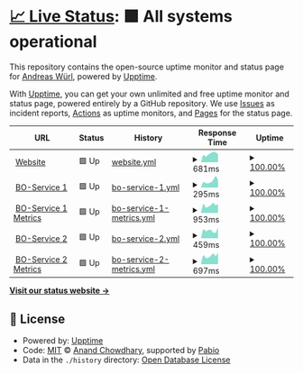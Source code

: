 # [📈 Live Status](https://wuan.github.io/bo-upptime/): <!--live status--> **🟩 All systems operational**

This repository contains the open-source uptime monitor and status page for [Andreas Würl](https://wuerl.net), powered by [Upptime](https://github.com/upptime/upptime).

With [Upptime](https://upptime.js.org), you can get your own unlimited and free uptime monitor and status page, powered entirely by a GitHub repository. We use [Issues](https://github.com/wuan/upptime/issues) as incident reports, [Actions](https://github.com/wuan/upptime/actions) as uptime monitors, and [Pages](https://wuan.github.io/bo-upptime/) for the status page.

<!--start: status pages-->
<!-- This summary is generated by Upptime (https://github.com/upptime/upptime) -->
<!-- Do not edit this manually, your changes will be overwritten -->
<!-- prettier-ignore -->
| URL | Status | History | Response Time | Uptime |
| --- | ------ | ------- | ------------- | ------ |
| <img alt="" src="https://icons.duckduckgo.com/ip3/blitzortung.tryb.de.ico" height="13"> [Website](https://blitzortung.tryb.de) | 🟩 Up | [website.yml](https://github.com/wuan/bo-upptime/commits/HEAD/history/website.yml) | <details><summary><img alt="Response time graph" src="./graphs/website/response-time-week.png" height="20"> 681ms</summary><br><a href="https://wuan.github.io/bo-upptime/history/website"><img alt="Response time 643" src="https://img.shields.io/endpoint?url=https%3A%2F%2Fraw.githubusercontent.com%2Fwuan%2Fbo-upptime%2FHEAD%2Fapi%2Fwebsite%2Fresponse-time.json"></a><br><a href="https://wuan.github.io/bo-upptime/history/website"><img alt="24-hour response time 792" src="https://img.shields.io/endpoint?url=https%3A%2F%2Fraw.githubusercontent.com%2Fwuan%2Fbo-upptime%2FHEAD%2Fapi%2Fwebsite%2Fresponse-time-day.json"></a><br><a href="https://wuan.github.io/bo-upptime/history/website"><img alt="7-day response time 681" src="https://img.shields.io/endpoint?url=https%3A%2F%2Fraw.githubusercontent.com%2Fwuan%2Fbo-upptime%2FHEAD%2Fapi%2Fwebsite%2Fresponse-time-week.json"></a><br><a href="https://wuan.github.io/bo-upptime/history/website"><img alt="30-day response time 653" src="https://img.shields.io/endpoint?url=https%3A%2F%2Fraw.githubusercontent.com%2Fwuan%2Fbo-upptime%2FHEAD%2Fapi%2Fwebsite%2Fresponse-time-month.json"></a><br><a href="https://wuan.github.io/bo-upptime/history/website"><img alt="1-year response time 643" src="https://img.shields.io/endpoint?url=https%3A%2F%2Fraw.githubusercontent.com%2Fwuan%2Fbo-upptime%2FHEAD%2Fapi%2Fwebsite%2Fresponse-time-year.json"></a></details> | <details><summary><a href="https://wuan.github.io/bo-upptime/history/website">100.00%</a></summary><a href="https://wuan.github.io/bo-upptime/history/website"><img alt="All-time uptime 100.00%" src="https://img.shields.io/endpoint?url=https%3A%2F%2Fraw.githubusercontent.com%2Fwuan%2Fbo-upptime%2FHEAD%2Fapi%2Fwebsite%2Fuptime.json"></a><br><a href="https://wuan.github.io/bo-upptime/history/website"><img alt="24-hour uptime 100.00%" src="https://img.shields.io/endpoint?url=https%3A%2F%2Fraw.githubusercontent.com%2Fwuan%2Fbo-upptime%2FHEAD%2Fapi%2Fwebsite%2Fuptime-day.json"></a><br><a href="https://wuan.github.io/bo-upptime/history/website"><img alt="7-day uptime 100.00%" src="https://img.shields.io/endpoint?url=https%3A%2F%2Fraw.githubusercontent.com%2Fwuan%2Fbo-upptime%2FHEAD%2Fapi%2Fwebsite%2Fuptime-week.json"></a><br><a href="https://wuan.github.io/bo-upptime/history/website"><img alt="30-day uptime 100.00%" src="https://img.shields.io/endpoint?url=https%3A%2F%2Fraw.githubusercontent.com%2Fwuan%2Fbo-upptime%2FHEAD%2Fapi%2Fwebsite%2Fuptime-month.json"></a><br><a href="https://wuan.github.io/bo-upptime/history/website"><img alt="1-year uptime 100.00%" src="https://img.shields.io/endpoint?url=https%3A%2F%2Fraw.githubusercontent.com%2Fwuan%2Fbo-upptime%2FHEAD%2Fapi%2Fwebsite%2Fuptime-year.json"></a></details>
| <img alt="" src="https://icons.duckduckgo.com/ip3/tryb.de.ico" height="13"> [BO-Service 1](http://tryb.de) | 🟩 Up | [bo-service-1.yml](https://github.com/wuan/bo-upptime/commits/HEAD/history/bo-service-1.yml) | <details><summary><img alt="Response time graph" src="./graphs/bo-service-1/response-time-week.png" height="20"> 295ms</summary><br><a href="https://wuan.github.io/bo-upptime/history/bo-service-1"><img alt="Response time 238" src="https://img.shields.io/endpoint?url=https%3A%2F%2Fraw.githubusercontent.com%2Fwuan%2Fbo-upptime%2FHEAD%2Fapi%2Fbo-service-1%2Fresponse-time.json"></a><br><a href="https://wuan.github.io/bo-upptime/history/bo-service-1"><img alt="24-hour response time 322" src="https://img.shields.io/endpoint?url=https%3A%2F%2Fraw.githubusercontent.com%2Fwuan%2Fbo-upptime%2FHEAD%2Fapi%2Fbo-service-1%2Fresponse-time-day.json"></a><br><a href="https://wuan.github.io/bo-upptime/history/bo-service-1"><img alt="7-day response time 295" src="https://img.shields.io/endpoint?url=https%3A%2F%2Fraw.githubusercontent.com%2Fwuan%2Fbo-upptime%2FHEAD%2Fapi%2Fbo-service-1%2Fresponse-time-week.json"></a><br><a href="https://wuan.github.io/bo-upptime/history/bo-service-1"><img alt="30-day response time 256" src="https://img.shields.io/endpoint?url=https%3A%2F%2Fraw.githubusercontent.com%2Fwuan%2Fbo-upptime%2FHEAD%2Fapi%2Fbo-service-1%2Fresponse-time-month.json"></a><br><a href="https://wuan.github.io/bo-upptime/history/bo-service-1"><img alt="1-year response time 238" src="https://img.shields.io/endpoint?url=https%3A%2F%2Fraw.githubusercontent.com%2Fwuan%2Fbo-upptime%2FHEAD%2Fapi%2Fbo-service-1%2Fresponse-time-year.json"></a></details> | <details><summary><a href="https://wuan.github.io/bo-upptime/history/bo-service-1">100.00%</a></summary><a href="https://wuan.github.io/bo-upptime/history/bo-service-1"><img alt="All-time uptime 99.85%" src="https://img.shields.io/endpoint?url=https%3A%2F%2Fraw.githubusercontent.com%2Fwuan%2Fbo-upptime%2FHEAD%2Fapi%2Fbo-service-1%2Fuptime.json"></a><br><a href="https://wuan.github.io/bo-upptime/history/bo-service-1"><img alt="24-hour uptime 100.00%" src="https://img.shields.io/endpoint?url=https%3A%2F%2Fraw.githubusercontent.com%2Fwuan%2Fbo-upptime%2FHEAD%2Fapi%2Fbo-service-1%2Fuptime-day.json"></a><br><a href="https://wuan.github.io/bo-upptime/history/bo-service-1"><img alt="7-day uptime 100.00%" src="https://img.shields.io/endpoint?url=https%3A%2F%2Fraw.githubusercontent.com%2Fwuan%2Fbo-upptime%2FHEAD%2Fapi%2Fbo-service-1%2Fuptime-week.json"></a><br><a href="https://wuan.github.io/bo-upptime/history/bo-service-1"><img alt="30-day uptime 100.00%" src="https://img.shields.io/endpoint?url=https%3A%2F%2Fraw.githubusercontent.com%2Fwuan%2Fbo-upptime%2FHEAD%2Fapi%2Fbo-service-1%2Fuptime-month.json"></a><br><a href="https://wuan.github.io/bo-upptime/history/bo-service-1"><img alt="1-year uptime 99.85%" src="https://img.shields.io/endpoint?url=https%3A%2F%2Fraw.githubusercontent.com%2Fwuan%2Fbo-upptime%2FHEAD%2Fapi%2Fbo-service-1%2Fuptime-year.json"></a></details>
| <img alt="" src="https://icons.duckduckgo.com/ip3/metrics.tryb.de.ico" height="13"> [BO-Service 1 Metrics](https://metrics.tryb.de) | 🟩 Up | [bo-service-1-metrics.yml](https://github.com/wuan/bo-upptime/commits/HEAD/history/bo-service-1-metrics.yml) | <details><summary><img alt="Response time graph" src="./graphs/bo-service-1-metrics/response-time-week.png" height="20"> 953ms</summary><br><a href="https://wuan.github.io/bo-upptime/history/bo-service-1-metrics"><img alt="Response time 867" src="https://img.shields.io/endpoint?url=https%3A%2F%2Fraw.githubusercontent.com%2Fwuan%2Fbo-upptime%2FHEAD%2Fapi%2Fbo-service-1-metrics%2Fresponse-time.json"></a><br><a href="https://wuan.github.io/bo-upptime/history/bo-service-1-metrics"><img alt="24-hour response time 1058" src="https://img.shields.io/endpoint?url=https%3A%2F%2Fraw.githubusercontent.com%2Fwuan%2Fbo-upptime%2FHEAD%2Fapi%2Fbo-service-1-metrics%2Fresponse-time-day.json"></a><br><a href="https://wuan.github.io/bo-upptime/history/bo-service-1-metrics"><img alt="7-day response time 953" src="https://img.shields.io/endpoint?url=https%3A%2F%2Fraw.githubusercontent.com%2Fwuan%2Fbo-upptime%2FHEAD%2Fapi%2Fbo-service-1-metrics%2Fresponse-time-week.json"></a><br><a href="https://wuan.github.io/bo-upptime/history/bo-service-1-metrics"><img alt="30-day response time 913" src="https://img.shields.io/endpoint?url=https%3A%2F%2Fraw.githubusercontent.com%2Fwuan%2Fbo-upptime%2FHEAD%2Fapi%2Fbo-service-1-metrics%2Fresponse-time-month.json"></a><br><a href="https://wuan.github.io/bo-upptime/history/bo-service-1-metrics"><img alt="1-year response time 867" src="https://img.shields.io/endpoint?url=https%3A%2F%2Fraw.githubusercontent.com%2Fwuan%2Fbo-upptime%2FHEAD%2Fapi%2Fbo-service-1-metrics%2Fresponse-time-year.json"></a></details> | <details><summary><a href="https://wuan.github.io/bo-upptime/history/bo-service-1-metrics">100.00%</a></summary><a href="https://wuan.github.io/bo-upptime/history/bo-service-1-metrics"><img alt="All-time uptime 99.97%" src="https://img.shields.io/endpoint?url=https%3A%2F%2Fraw.githubusercontent.com%2Fwuan%2Fbo-upptime%2FHEAD%2Fapi%2Fbo-service-1-metrics%2Fuptime.json"></a><br><a href="https://wuan.github.io/bo-upptime/history/bo-service-1-metrics"><img alt="24-hour uptime 100.00%" src="https://img.shields.io/endpoint?url=https%3A%2F%2Fraw.githubusercontent.com%2Fwuan%2Fbo-upptime%2FHEAD%2Fapi%2Fbo-service-1-metrics%2Fuptime-day.json"></a><br><a href="https://wuan.github.io/bo-upptime/history/bo-service-1-metrics"><img alt="7-day uptime 100.00%" src="https://img.shields.io/endpoint?url=https%3A%2F%2Fraw.githubusercontent.com%2Fwuan%2Fbo-upptime%2FHEAD%2Fapi%2Fbo-service-1-metrics%2Fuptime-week.json"></a><br><a href="https://wuan.github.io/bo-upptime/history/bo-service-1-metrics"><img alt="30-day uptime 100.00%" src="https://img.shields.io/endpoint?url=https%3A%2F%2Fraw.githubusercontent.com%2Fwuan%2Fbo-upptime%2FHEAD%2Fapi%2Fbo-service-1-metrics%2Fuptime-month.json"></a><br><a href="https://wuan.github.io/bo-upptime/history/bo-service-1-metrics"><img alt="1-year uptime 99.97%" src="https://img.shields.io/endpoint?url=https%3A%2F%2Fraw.githubusercontent.com%2Fwuan%2Fbo-upptime%2FHEAD%2Fapi%2Fbo-service-1-metrics%2Fuptime-year.json"></a></details>
| <img alt="" src="https://icons.duckduckgo.com/ip3/raijin.tryb.de.ico" height="13"> [BO-Service 2](http://raijin.tryb.de) | 🟩 Up | [bo-service-2.yml](https://github.com/wuan/bo-upptime/commits/HEAD/history/bo-service-2.yml) | <details><summary><img alt="Response time graph" src="./graphs/bo-service-2/response-time-week.png" height="20"> 459ms</summary><br><a href="https://wuan.github.io/bo-upptime/history/bo-service-2"><img alt="Response time 461" src="https://img.shields.io/endpoint?url=https%3A%2F%2Fraw.githubusercontent.com%2Fwuan%2Fbo-upptime%2FHEAD%2Fapi%2Fbo-service-2%2Fresponse-time.json"></a><br><a href="https://wuan.github.io/bo-upptime/history/bo-service-2"><img alt="24-hour response time 394" src="https://img.shields.io/endpoint?url=https%3A%2F%2Fraw.githubusercontent.com%2Fwuan%2Fbo-upptime%2FHEAD%2Fapi%2Fbo-service-2%2Fresponse-time-day.json"></a><br><a href="https://wuan.github.io/bo-upptime/history/bo-service-2"><img alt="7-day response time 459" src="https://img.shields.io/endpoint?url=https%3A%2F%2Fraw.githubusercontent.com%2Fwuan%2Fbo-upptime%2FHEAD%2Fapi%2Fbo-service-2%2Fresponse-time-week.json"></a><br><a href="https://wuan.github.io/bo-upptime/history/bo-service-2"><img alt="30-day response time 451" src="https://img.shields.io/endpoint?url=https%3A%2F%2Fraw.githubusercontent.com%2Fwuan%2Fbo-upptime%2FHEAD%2Fapi%2Fbo-service-2%2Fresponse-time-month.json"></a><br><a href="https://wuan.github.io/bo-upptime/history/bo-service-2"><img alt="1-year response time 461" src="https://img.shields.io/endpoint?url=https%3A%2F%2Fraw.githubusercontent.com%2Fwuan%2Fbo-upptime%2FHEAD%2Fapi%2Fbo-service-2%2Fresponse-time-year.json"></a></details> | <details><summary><a href="https://wuan.github.io/bo-upptime/history/bo-service-2">100.00%</a></summary><a href="https://wuan.github.io/bo-upptime/history/bo-service-2"><img alt="All-time uptime 99.63%" src="https://img.shields.io/endpoint?url=https%3A%2F%2Fraw.githubusercontent.com%2Fwuan%2Fbo-upptime%2FHEAD%2Fapi%2Fbo-service-2%2Fuptime.json"></a><br><a href="https://wuan.github.io/bo-upptime/history/bo-service-2"><img alt="24-hour uptime 100.00%" src="https://img.shields.io/endpoint?url=https%3A%2F%2Fraw.githubusercontent.com%2Fwuan%2Fbo-upptime%2FHEAD%2Fapi%2Fbo-service-2%2Fuptime-day.json"></a><br><a href="https://wuan.github.io/bo-upptime/history/bo-service-2"><img alt="7-day uptime 100.00%" src="https://img.shields.io/endpoint?url=https%3A%2F%2Fraw.githubusercontent.com%2Fwuan%2Fbo-upptime%2FHEAD%2Fapi%2Fbo-service-2%2Fuptime-week.json"></a><br><a href="https://wuan.github.io/bo-upptime/history/bo-service-2"><img alt="30-day uptime 100.00%" src="https://img.shields.io/endpoint?url=https%3A%2F%2Fraw.githubusercontent.com%2Fwuan%2Fbo-upptime%2FHEAD%2Fapi%2Fbo-service-2%2Fuptime-month.json"></a><br><a href="https://wuan.github.io/bo-upptime/history/bo-service-2"><img alt="1-year uptime 99.63%" src="https://img.shields.io/endpoint?url=https%3A%2F%2Fraw.githubusercontent.com%2Fwuan%2Fbo-upptime%2FHEAD%2Fapi%2Fbo-service-2%2Fuptime-year.json"></a></details>
| <img alt="" src="https://icons.duckduckgo.com/ip3/raijin.tryb.de.ico" height="13"> [BO-Service 2 Metrics](https://raijin.tryb.de) | 🟩 Up | [bo-service-2-metrics.yml](https://github.com/wuan/bo-upptime/commits/HEAD/history/bo-service-2-metrics.yml) | <details><summary><img alt="Response time graph" src="./graphs/bo-service-2-metrics/response-time-week.png" height="20"> 697ms</summary><br><a href="https://wuan.github.io/bo-upptime/history/bo-service-2-metrics"><img alt="Response time 614" src="https://img.shields.io/endpoint?url=https%3A%2F%2Fraw.githubusercontent.com%2Fwuan%2Fbo-upptime%2FHEAD%2Fapi%2Fbo-service-2-metrics%2Fresponse-time.json"></a><br><a href="https://wuan.github.io/bo-upptime/history/bo-service-2-metrics"><img alt="24-hour response time 847" src="https://img.shields.io/endpoint?url=https%3A%2F%2Fraw.githubusercontent.com%2Fwuan%2Fbo-upptime%2FHEAD%2Fapi%2Fbo-service-2-metrics%2Fresponse-time-day.json"></a><br><a href="https://wuan.github.io/bo-upptime/history/bo-service-2-metrics"><img alt="7-day response time 697" src="https://img.shields.io/endpoint?url=https%3A%2F%2Fraw.githubusercontent.com%2Fwuan%2Fbo-upptime%2FHEAD%2Fapi%2Fbo-service-2-metrics%2Fresponse-time-week.json"></a><br><a href="https://wuan.github.io/bo-upptime/history/bo-service-2-metrics"><img alt="30-day response time 678" src="https://img.shields.io/endpoint?url=https%3A%2F%2Fraw.githubusercontent.com%2Fwuan%2Fbo-upptime%2FHEAD%2Fapi%2Fbo-service-2-metrics%2Fresponse-time-month.json"></a><br><a href="https://wuan.github.io/bo-upptime/history/bo-service-2-metrics"><img alt="1-year response time 614" src="https://img.shields.io/endpoint?url=https%3A%2F%2Fraw.githubusercontent.com%2Fwuan%2Fbo-upptime%2FHEAD%2Fapi%2Fbo-service-2-metrics%2Fresponse-time-year.json"></a></details> | <details><summary><a href="https://wuan.github.io/bo-upptime/history/bo-service-2-metrics">100.00%</a></summary><a href="https://wuan.github.io/bo-upptime/history/bo-service-2-metrics"><img alt="All-time uptime 99.52%" src="https://img.shields.io/endpoint?url=https%3A%2F%2Fraw.githubusercontent.com%2Fwuan%2Fbo-upptime%2FHEAD%2Fapi%2Fbo-service-2-metrics%2Fuptime.json"></a><br><a href="https://wuan.github.io/bo-upptime/history/bo-service-2-metrics"><img alt="24-hour uptime 100.00%" src="https://img.shields.io/endpoint?url=https%3A%2F%2Fraw.githubusercontent.com%2Fwuan%2Fbo-upptime%2FHEAD%2Fapi%2Fbo-service-2-metrics%2Fuptime-day.json"></a><br><a href="https://wuan.github.io/bo-upptime/history/bo-service-2-metrics"><img alt="7-day uptime 100.00%" src="https://img.shields.io/endpoint?url=https%3A%2F%2Fraw.githubusercontent.com%2Fwuan%2Fbo-upptime%2FHEAD%2Fapi%2Fbo-service-2-metrics%2Fuptime-week.json"></a><br><a href="https://wuan.github.io/bo-upptime/history/bo-service-2-metrics"><img alt="30-day uptime 100.00%" src="https://img.shields.io/endpoint?url=https%3A%2F%2Fraw.githubusercontent.com%2Fwuan%2Fbo-upptime%2FHEAD%2Fapi%2Fbo-service-2-metrics%2Fuptime-month.json"></a><br><a href="https://wuan.github.io/bo-upptime/history/bo-service-2-metrics"><img alt="1-year uptime 99.52%" src="https://img.shields.io/endpoint?url=https%3A%2F%2Fraw.githubusercontent.com%2Fwuan%2Fbo-upptime%2FHEAD%2Fapi%2Fbo-service-2-metrics%2Fuptime-year.json"></a></details>

<!--end: status pages-->

[**Visit our status website →**](https://wuan.github.io/bo-upptime/)

## 📄 License

- Powered by: [Upptime](https://github.com/upptime/upptime)
- Code: [MIT](./LICENSE) © [Anand Chowdhary](https://anandchowdhary.com), supported by [Pabio](https://pabio.com)
- Data in the `./history` directory: [Open Database License](https://opendatacommons.org/licenses/odbl/1-0/)
